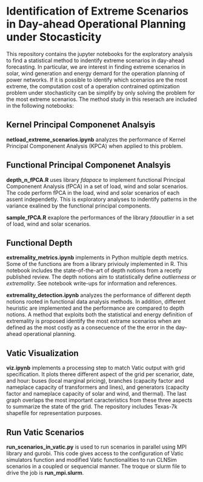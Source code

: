 # Identification of Extreme Scenarios in Day-ahead Operational Planning under Stocasticity

This repository contains the jupyter notebooks for the exploratory analysis to find a statistical method to indentify extreme scenarios in day-ahead forecasting. In particular, we are interest in finding extreme scenarios in solar, wind generation and energy demard for the operation planning of power networks. If it is possible to identify which scenarios are the most extreme, the computation cost of a operation contrained optimization problem under stochasticity can be simplify by only solving the problem for the most extreme scenarios. The method study in this reserach are included in the following notebooks:

## Kernel Principal Componenet Analsyis

**netload_extreme_scenarios.ipynb** analyzes the performance of Kernel Principal Componenent Analysis (KPCA) when applied to this problem.

## Functional Principal Componenet Analsyis

**depth_n_fPCA.R** uses library *fdapace* to implement functional Principal Componenent Analysis (fPCA) in a set of load, wind and solar scenarios. The code perform fPCA in the load, wind and solar scenarios of each assent independetly. This is exploratory analyses to indentify patterns in the variance exalined by the functional principal components.

**sample_fPCA.R** exaplore the performances of the library *fdaoutlier* in a set of load, wind and solar scenarios.  

## Functional Depth

**extremality_metrics.ipynb** implements in Python multiple depth metrics. Some of the functions are from a library priviouly implemented in R. This notebook includes the state-of-the-art of depth notions from a recetly published review. The depth notions aim to statistically define *outlierness* or *extremality*. See notebook write-ups for information and references.

**extremality_detection.ipynb** analyzes the performance of different depth notions rooted in functional data analysis methods. In addition, different heuristic are implemented and the performance are compared to depth notions. A method that exploits both the statistical and energy definition of extremality is proposed identify the most extrame scenarios when are defined as the most costly as a consecuence of the the error in the day-ahead operational planning.

## Vatic Visualization

**viz.ipynb** implements a processing step to match Vatic output with grid specification. It plots theree different aspect of the grid per scenarior, date, and hour: buses (local marginal pricing), branches (capacity factor and nameplace capacity of transformers and lines), and generators (capacity factor and nameplace capacity of solar and wind, and thermal). The last graph overlaps the most important caracteristics from these three aspects to summarize the state of the grid. The repository includes Texas-7k shapefile for representation purposes.

## Run Vatic Scenarios

**run_scenarios_in_vatic.py** is used to run scenarios in parallel using MPI library and gurobi. This code gives access to the configuration of Vatic simulators function and modified Vatic functionalities to run CLNSim scenarios in a coupled or sequencial manner. The troque or slurm file to drive the job is **run_mpi.slurm**.
